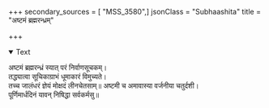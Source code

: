 +++
secondary_sources = [ "MSS_3580",]
jsonClass = "Subhaashita"
title = "अष्टमं ब्रह्मरन्ध्रम्"

+++

<details open><summary>Text</summary>

अष्टमं ब्रह्मरन्ध्रं स्यात् परं निर्वाणसूचकम्।  
तद्ध्यात्वा सूचिकाग्राभं धूमाकारं विमुच्यते।  
तच्च जालंधरं ज्ञेयं मोक्षदं लीनचेतसाम्॥ अष्टमी च अमावास्या वर्जनीया चतुर्दशी।  
पूर्णिमार्धदिनं यावन् निषिद्धा सर्वकर्मसु॥
</details>
